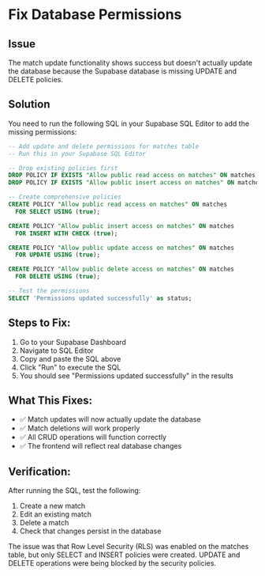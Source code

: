 # Fix Database Permissions

## Issue
The match update functionality shows success but doesn't actually update the database because the Supabase database is missing UPDATE and DELETE policies.

## Solution
You need to run the following SQL in your Supabase SQL Editor to add the missing permissions:

```sql
-- Add update and delete permissions for matches table
-- Run this in your Supabase SQL Editor

-- Drop existing policies first
DROP POLICY IF EXISTS "Allow public read access on matches" ON matches;
DROP POLICY IF EXISTS "Allow public insert access on matches" ON matches;

-- Create comprehensive policies
CREATE POLICY "Allow public read access on matches" ON matches
  FOR SELECT USING (true);

CREATE POLICY "Allow public insert access on matches" ON matches
  FOR INSERT WITH CHECK (true);

CREATE POLICY "Allow public update access on matches" ON matches
  FOR UPDATE USING (true);

CREATE POLICY "Allow public delete access on matches" ON matches
  FOR DELETE USING (true);

-- Test the permissions
SELECT 'Permissions updated successfully' as status;
```

## Steps to Fix:

1. Go to your Supabase Dashboard
2. Navigate to SQL Editor
3. Copy and paste the SQL above
4. Click "Run" to execute the SQL
5. You should see "Permissions updated successfully" in the results

## What This Fixes:

- ✅ Match updates will now actually update the database
- ✅ Match deletions will work properly
- ✅ All CRUD operations will function correctly
- ✅ The frontend will reflect real database changes

## Verification:

After running the SQL, test the following:
1. Create a new match
2. Edit an existing match
3. Delete a match
4. Check that changes persist in the database

The issue was that Row Level Security (RLS) was enabled on the matches table, but only SELECT and INSERT policies were created. UPDATE and DELETE operations were being blocked by the security policies.


